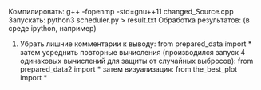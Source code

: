 Компилировать: g++ -fopenmp -std=gnu++11 changed_Source.cpp
Запускать: python3 scheduler.py > result.txt
Обработка результатов: (в среде ipython, например) 
  1. Убрать лишние комментарии к выводу: from prepared_data import *
  затем усреднить повторные вычисления (производился запуск 4 одинаковых вычислений 
      для защиты от случайных выбросов): from prepared_data2 import *
  затем визуализация: from the_best_plot import *
